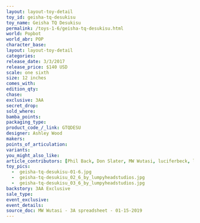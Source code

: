 ```yaml
---
layout: layout-toy-detail 
toy_id: geisha-tq-desukisu
toy_name: Geisha TQ Desukisu
permalink: /toys-1-6/geisha-tq-desukisu.html
world: Popbot
world_abr: POP
character_base: 
layout: layout-toy-detail
categories: 
release_date: 3/3/2017
release_price: $140 USD
scale: one sixth
size: 12 inches
comes_with: 
edition_qty: 
chase: 
exclusive: 3AA
secret_drop: 
sold_where: 
bamba_points: 
packaging_type: 
product_code_/_link: GTQDESU
designer: Ashley Wood
makers: 
points_of_articulation: 
variants: 
you_might_also_like: 
article_contributors: [Phil Back, Don Slater, MW Wutasi, luciferbeck, lumpyheadstudios]
toy_pics: 
  -  geisha-tq-desukisu-01-6.jpg
  -  geisha-tq-desukisu_02_6_by_lumpyheadstudios.jpg
  -  geisha-tq-desukisu_03_6_by_lumpyheadstudios.jpg
backstory: 3AA Exclusive
sale_type: 
event_exclusive: 
event_details: 
source_doc: MW Wutasi - 3A spreadsheet - 01-15-2019
---
```

